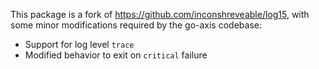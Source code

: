 This package is a fork of https://github.com/inconshreveable/log15, with some
minor modifications required by the go-axis codebase:

 * Support for log level `trace`
 * Modified behavior to exit on `critical` failure
